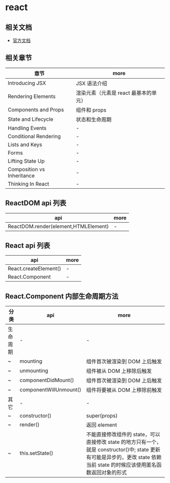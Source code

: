 # react

## 相关文档

* [官方文档](https://reactjs.org/docs/hello-world.html)

## 相关章节

| 章节                       | more                                  |
| -------------------------- | ------------------------------------- |
| Introducing JSX            | JSX 语法介绍                          |
| Rendering Elements         | 渲染元素（元素是 react 最基本的单元） |
| Components and Props       | 组件和 props                          |
| State and Lifecycle        | 状态和生命周期                        |
| Handling Events            | -                                     |
| Conditional Rendering      | -                                     |
| Lists and Keys             | -                                     |
| Forms                      | -                                     |
| Lifting State Up           | -                                     |
| Composition vs Inheritance | -                                     |
| Thinking In React          | -                                     |

## ReactDOM api 列表

| api                                  | more |
| ------------------------------------ | ---- |
| ReactDOM.render(element,HTMLElement) | -    |

## React api 列表

| api                   | more |
| --------------------- | ---- |
| React.createElement() | -    |
| React.Component       | -    |

## React.Component 内部生命周期方法

| 分类     | api                    | more                                                                                                                                                                        |
| -------- | ---------------------- | --------------------------------------------------------------------------------------------------------------------------------------------------------------------------- |
| 生命周期 | -                      | -                                                                                                                                                                           |
| ~        | mounting               | 组件首次被渲染到 DOM 上后触发                                                                                                                                               |
| ~        | unmounting             | 组件被从 DOM 上移除后触发                                                                                                                                                   |
| ~        | componentDidMount()    | 组件首次被渲染到 DOM 上后触发                                                                                                                                               |
| ~        | componentWillUnmount() | 组件将要被从 DOM 上移除前触发                                                                                                                                               |
| 其它     | -                      | -                                                                                                                                                                           |
| ~        | constructor()          | super(props)                                                                                                                                                                |
| ~        | render()               | 返回 element                                                                                                                                                                |
| ~        | this.setState()        | 不能直接修改组件的 state，可以直接修改 state 的地方只有一个，就是 constructor()中; state 更新有可能是异步的，更改 state 依赖当前 state 的时候应该使用匿名函数返回对象的形式 |
